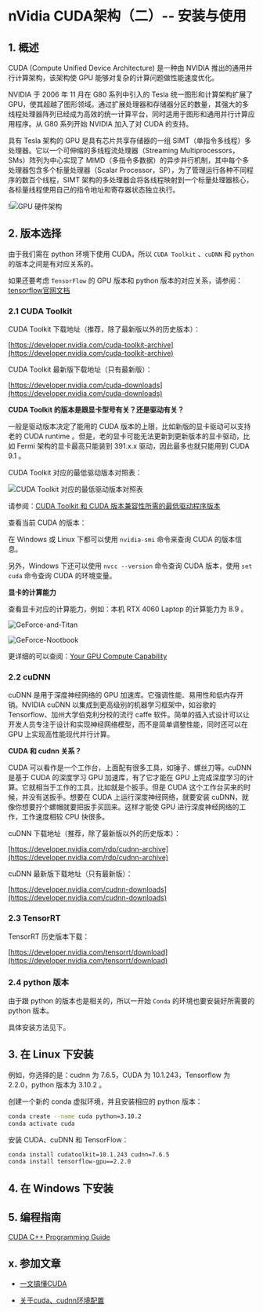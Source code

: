 # nVidia CUDA架构（二）-- 安装与使用

## 1. 概述

CUDA (Compute Unified Device Architecture) 是一种由 NVIDIA 推出的通用并行计算架构，该架构使 GPU 能够对复杂的计算问题做性能速度优化。

NVIDIA 于 2006 年 11 月在 G80 系列中引入的 Tesla 统一图形和计算架构扩展了 GPU，使其超越了图形领域。通过扩展处理器和存储器分区的数量，其强大的多线程处理器阵列已经成为高效的统一计算平台，同时适用于图形和通用并行计算应用程序。从 G80 系列开始 NVIDIA 加入了对 CUDA 的支持。

具有 Tesla 架构的 GPU 是具有芯片共享存储器的一组 SIMT（单指令多线程）多处理器。它以一个可伸缩的多线程流处理器（Streaming Multiprocessors，SMs）阵列为中心实现了 MIMD（多指令多数据）的异步并行机制，其中每个多处理器包含多个标量处理器（Scalar Processor，SP），为了管理运行各种不同程序的数百个线程，SIMT 架构的多处理器会将各线程映射到一个标量处理器核心，各标量线程使用自己的指令地址和寄存器状态独立执行。

!![GPU 硬件架构](./images/GPU-hardware-structure.png)

## 2. 版本选择

由于我们需在 python 环境下使用 CUDA，所以 `CUDA Toolkit` 、`cuDNN` 和 `python` 的版本之间是有对应关系的。

如果还要考虑 `TensorFlow` 的 GPU 版本和 python 版本的对应关系，请参阅：[tensorflow官网文档](https://tensorflow.google.cn/install/source_windows?hl=zh-cn#gpu)

### 2.1 CUDA Toolkit

CUDA Toolkit 下载地址（推荐，除了最新版以外的历史版本）：

[https://developer.nvidia.com/cuda-toolkit-archive](https://developer.nvidia.com/cuda-toolkit-archive)

CUDA Toolkit 最新版下载地址（只有最新版）：

[https://developer.nvidia.com/cuda-downloads](https://developer.nvidia.com/cuda-downloads)

**CUDA Toolkit 的版本是跟显卡型号有关？还是驱动有关？**

一般是驱动版本决定了能用的 CUDA 版本的上限，比如新版的显卡驱动可以支持老的 CUDA runtime 。但是，老的显卡可能无法更新到更新版本的显卡驱动，比如 Fermi 架构的显卡最高只能装到 391.x.x 驱动，因此最多也就只能用到 CUDA 9.1 。

CUDA Toolkit 对应的最低驱动版本对照表：

![CUDA Toolkit 对应的最低驱动版本对照表](./images/CUDA-Minimum-Required-Driver.png)

请参阅：[CUDA Toolkit 和 CUDA 版本兼容性所需的最低驱动程序版本](https://docs.nvidia.com/cuda/cuda-toolkit-release-notes/index.html)

查看当前 CUDA 的版本：

在 Windows 或 Linux 下都可以使用 `nvidia-smi` 命令来查询 CUDA 的版本信息。

另外，Windows 下还可以使用 `nvcc --version` 命令查询 CUDA 版本，使用 `set cuda` 命令查询 CUDA 的环境变量。

**显卡的计算能力**

查看显卡对应的计算能力，例如：本机 RTX 4060 Laptop 的计算能力为 8.9 。

![GeForce-and-Titan](./images/GeForce-and-Titan.png)

![GeForce-Nootbook](./images/GeForce-Nootbook.png)

更详细的可以查阅：[Your GPU Compute Capability](https://developer.nvidia.com/cuda-gpus)

### 2.2 cuDNN

cuDNN 是用于深度神经网络的 GPU 加速库。它强调性能、易用性和低内存开销。NVIDIA cuDNN 以集成到更高级别的机器学习框架中，如谷歌的 Tensorflow、加州大学伯克利分校的流行 caffe 软件。简单的插入式设计可以让开发人员专注于设计和实现神经网络模型，而不是简单调整性能，同时还可以在 GPU 上实现高性能现代并行计算。

**CUDA 和 cudnn 关系？**

CUDA 可以看作是一个工作台，上面配有很多工具，如锤子、螺丝刀等。cuDNN 是基于 CUDA 的深度学习 GPU 加速库，有了它才能在 GPU 上完成深度学习的计算。它就相当于工作的工具，比如就是个扳手。但是 CUDA 这个工作台买来的时候，并没有送扳手。想要在 CUDA 上运行深度神经网络，就要安装 cuDNN，就像你想要拧个螺帽就要把扳手买回来。这样才能使 GPU 进行深度神经网络的工作，工作速度相较 CPU 快很多。

cuDNN 下载地址（推荐，除了最新版以外的历史版本）：

[https://developer.nvidia.com/rdp/cudnn-archive](https://developer.nvidia.com/rdp/cudnn-archive)

cuDNN 最新版下载地址（只有最新版）：

[https://developer.nvidia.com/cudnn-downloads](https://developer.nvidia.com/cudnn-downloads)

### 2.3 TensorRT

TensorRT 历史版本下载：

[https://developer.nvidia.com/tensorrt/download](https://developer.nvidia.com/tensorrt/download)

### 2.4 python 版本

由于跟 python 的版本也是相关的，所以一开始 `Conda` 的环境也要安装好所需要的 python 版本。

具体安装方法见下。

## 3. 在 Linux 下安装

例如，你选择的是：cudnn 为 7.6.5，CUDA 为 10.1.243，Tensorflow 为 2.2.0，python 版本为 3.10.2 。

创建一个新的 conda 虚拟环境，并且安装相应的 python 版本：

```bash
conda create --name cuda python=3.10.2
conda activate cuda
```

安装 CUDA、cuDNN 和 TensorFlow：

```bash
conda install cudatoolkit=10.1.243 cudnn=7.6.5
conda install tensorflow-gpu==2.2.0
```

## 4. 在 Windows 下安装

## 5. 编程指南

[CUDA C++ Programming Guide](https://docs.nvidia.com/cuda/cuda-c-programming-guide/index.html)

## x. 参加文章

- [一文搞懂CUDA](https://blog.csdn.net/qq_40647372/article/details/135213452)

- [关于cuda、cudnn环境配置](https://blog.csdn.net/weixin_47166887/article/details/124457997)
